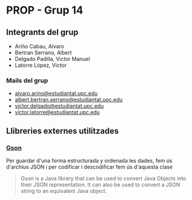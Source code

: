 # PROP - Grup 14

## Integrants del grup
* Ariño Cabau, Alvaro
* Bertran Serrano, Albert
* Delgado Padilla, Victor Manuel
* Latorre López, Victor

### Mails del grup
* [alvaro.arino@estudiantat.upc.edu](mailto::alvaro.arino@estudiantat.upc.edu)
* [albert.bertran.serrano@estudiantat.upc.edu](mailto::albert.bertran.serrano@estudiantat.upc.edu)
* [victor.delgado@estudiantat.upc.edu](mailto::victor.delgado@estudiantat.upc.edu)
* [victor.latorre@estudiantat.upc.edu](mailto::victor.latorre@estudiantat.upc.edu)

## Llibreries externes utilitzades
### [Gson](https://github.com/google/gson)
Per guardar d'una forma estructurada y ordenada les dades, fem ús d'archius JSON i per codificar i 
descodificar fem ús d'aquesta clase
> Gson is a Java library that can be used to convert Java Objects into their JSON representation. It can also be used to convert a JSON string to an equivalent Java object. 